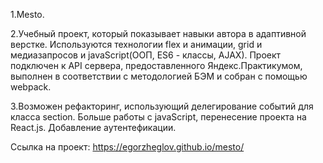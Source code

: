1.Mesto.

2.Учебный проект, который показывает навыки автора в адаптивной верстке.
Используются технологии flex и анимации, grid и медиазапросов и javaScript(ООП, ES6 - классы, AJAX). 
Проект подключен к API сервера, предоставленного Яндекс.Практикумом,
выполнен в соответствии с методологией БЭМ и собран с помощью webpack.

3.Возможен рефакторинг, использующий делегирование событий для класса section. 
Больше работы с javaScript, перенесение проекта на React.js. Добавление аутентефикации.

Ссылка на проект:
https://egorzheglov.github.io/mesto/

